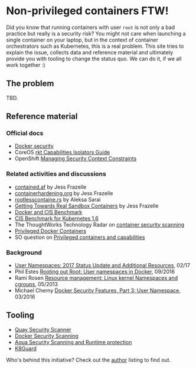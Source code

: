# Non-privileged containers FTW!

Did you know that running containers with user `root` is not only a bad practice but really is a security risk?
You might not care when launching a single container on your laptop, but in the context of container orchestrators such as Kubernetes, this is a real problem. This site tries to explain the issue, collects data and reference material and ultimately provide you with tooling to change the status quo. We can do it, if we all work together :)

## The problem

TBD.

## Reference material

### Official docs

- [Docker security](https://docs.docker.com/engine/security/security/#linux-kernel-capabilities)
- CoreOS [rkt Capabilities Isolators Guide](https://coreos.com/rkt/docs/latest/capabilities-guide.html)
- OpenShift [Managing Security Context Constraints](https://docs.openshift.org/latest/admin_guide/manage_scc.html)

### Related activities and discussions

- [contained.af](https://contained.af/) by Jess Frazelle
- [containerhardening.org](https://containerhardening.org/) by Jess Frazelle
- [rootlesscontaine.rs](https://rootlesscontaine.rs/) by Aleksa Sarai
- [Getting Towards Real Sandbox Containers](https://blog.jessfraz.com/post/getting-towards-real-sandbox-containers/) by Jess Frazelle
- [Docker and CIS Benchmark](http://blog.aquasec.com/docker-1.11-and-cis-benchmark-whats-new-in-security)
- [CIS Benchmark for Kubernetes 1.6](http://blog.aquasec.com/cis-benchmark-for-kubernetes-security)
- The ThoughtWorks Technology Radar on [container security scanning](https://www.thoughtworks.com/radar/techniques/container-security-scanning)
- [Privileged Docker Containers](http://obrown.io/2016/02/15/privileged-containers.html)
- SO question on [Privileged containers and capabilities](https://stackoverflow.com/questions/36425230/privileged-containers-and-capabilities)

### Background

- [User Namespaces: 2017 Status Update and Additional Resources](https://integratedcode.us/2017/02/24/user-namespaces-2017-status-update-and-additional-resources/), 02/17
- Phil Estes [Rooting out Root: User namespaces in Docker](https://events.linuxfoundation.org/sites/events/files/slides/User%20Namespaces%20-%20ContainerCon%202015%20-%2016-9-final_0.pdf), 09/2016
- Rami Rosen [Resource management: Linux kernel Namespaces and cgroups](http://www.haifux.org/lectures/299/netLec7.pdf), 05/2013
- Michael Cherny [Docker Security Features, Part 3: User Namespace](http://blog.aquasec.com/docker-1.10-user-namespace), 03/2016

## Tooling

- [Quay Security Scanner](https://coreos.com/quay-enterprise/docs/latest/security-scanning.html)
- [Docker Security Scanning](https://docs.docker.com/docker-cloud/builds/image-scan/)
- [Aqua Security Scanning and Runtime protection](http://blog.aquasec.com/docker-security-best-practices)
- [K8Guard](http://target.github.io/infrastructure/k8guard-the-guardian-angel-for-kuberentes)

Who's behind this initiative? Check out the [author](https://github.com/mhausenblas/canihaznonprivilegedcontainers.info/blob/master/AUTHORS.md) listing to find out.
